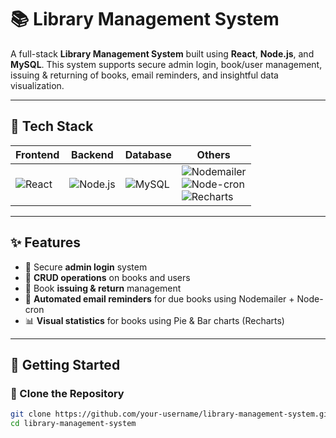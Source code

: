 # 📚 Library Management System

A full-stack **Library Management System** built using **React**, **Node.js**, and **MySQL**. This system supports secure admin login, book/user management, issuing & returning of books, email reminders, and insightful data visualization.

---

## 🔧 Tech Stack

| Frontend | Backend | Database | Others |
|----------|---------|----------|--------|
| ![React](https://img.shields.io/badge/React-20232A?style=for-the-badge&logo=react&logoColor=61DAFB) | ![Node.js](https://img.shields.io/badge/Node.js-339933?style=for-the-badge&logo=nodedotjs&logoColor=white) | ![MySQL](https://img.shields.io/badge/MySQL-4479A1?style=for-the-badge&logo=mysql&logoColor=white) | ![Nodemailer](https://img.shields.io/badge/Nodemailer-0B0B0B?style=for-the-badge&logo=nodemailer&logoColor=white) <br> ![Node-cron](https://img.shields.io/badge/Node--cron-000000?style=for-the-badge&logo=cron&logoColor=white) <br> ![Recharts](https://img.shields.io/badge/Recharts-FF6384?style=for-the-badge&logo=chartdotjs&logoColor=white) |

---

## ✨ Features

- 🔐 Secure **admin login** system
- 📘 **CRUD operations** on books and users
- 🔄 Book **issuing & return** management
- 📨 **Automated email reminders** for due books using Nodemailer + Node-cron
- 📊 **Visual statistics** for books using Pie & Bar charts (Recharts)

---

## 🚀 Getting Started

### 📁 Clone the Repository

```bash
git clone https://github.com/your-username/library-management-system.git
cd library-management-system
